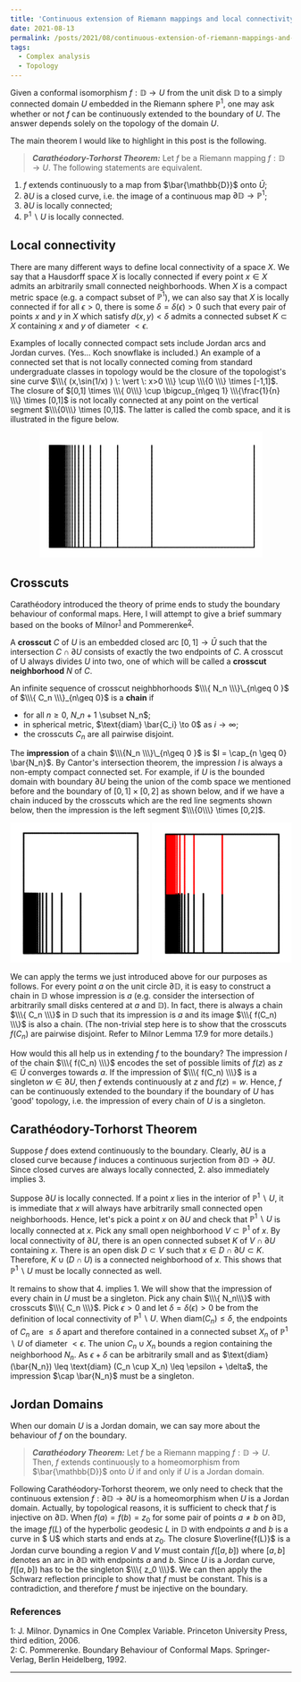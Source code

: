 ```yaml
---
title: 'Continuous extension of Riemann mappings and local connectivity'
date: 2021-08-13
permalink: /posts/2021/08/continuous-extension-of-riemann-mappings-and-local-connectivity/
tags:
  - Complex analysis
  - Topology
---
```


Given a conformal isomorphism $f: \mathbb{D} \to U$ from the unit disk $\mathbb{D}$ to a simply connected domain $U$ embedded in the Riemann sphere $\mathbb{P}^1$, one may ask whether or not $f$ can be continuously extended to the boundary of $U$. The answer depends solely on the topology of the domain $U$.

The main theorem I would like to highlight in this post is the following.

> **_Carathéodory-Torhorst Theorem:_** Let $f$ be a Riemann mapping $f: \mathbb{D} \to U$. The following statements are equivalent.
1. $f$ extends continuously to a map from $\bar{\mathbb{D}}$ onto $\bar{U}$;
2. $\partial U$ is a closed curve, i.e. the image of a continuous map $\partial \mathbb{D} \to \mathbb{P}^1$;
3. $\partial U$ is locally connected;
4. $\mathbb{P}^1\backslash U$ is locally connected.

## Local connectivity

There are many different ways to define local connectivity of a space $X$. We say that a Hausdorff space $X$ is locally connected if every point $x \in X$ admits an arbitrarily small connected neighborhoods. When $X$ is a compact metric space (e.g. a compact subset of $\mathbb{P}^1$), we can also say that $X$ is locally connected if for all $\epsilon >0$, there is some $\delta = \delta(\epsilon) >0$ such that every pair of points $x$ and $y$ in $X$ which satisfy $d(x,y) < \delta$ admits a connected subset $K \subset X$ containing $x$ and $y$ of diameter $< \epsilon$.

Examples of locally connected compact sets include Jordan arcs and Jordan curves. (Yes... Koch snowflake is included.) An example of a connected set that is not locally connected coming from standard undergraduate classes in topology would be the closure of the topologist's sine curve $\\\{ (x,\sin(1/x) ) \: \vert \: x>0 \\\} \cup \\\{0 \\\} \times [-1,1]$. The closure of $[0,1] \times \\\{ 0\\\} \cup \bigcup_{n\geq 1} \\\{\frac{1}{n} \\\} \times [0,1]$ is not locally connected at any point on the vertical segment $\\\{0\\\} \times [0,1]$. The latter is called the comb space, and it is illustrated in the figure below.

<p align="center">
  <img src="/images/comb.png" width="400"/>
</p>

## Crosscuts

Carathéodory introduced the theory of prime ends to study the boundary behaviour of conformal maps. Here, I will attempt to give a brief summary based on the books of Milnor<sup>[1](#fn1)</sup> and Pommerenke<sup>[2](#fn2)</sup>.

A **crosscut** $C$ of $U$ is an embedded closed arc $[0,1] \to \bar{U}$ such that the intersection $C \cap \partial U$ consists of exactly the two endpoints of $C$. A crosscut of U always divides $U$ into two, one of which will be called a **crosscut neighborhood** $N$ of $C$.

An infinite sequence of crosscut neighbhorhoods $\\\{ N_n \\\}\_{n\geq 0 }$ of $\\\{ C_n \\\}_{n\geq 0}$ is a **chain** if
* for all $n\geq 0$, $N\_{n+1}$ \subset N_n$;
* in spherical metric, $\text{diam} \bar{C_i} \to 0$ as $i\to \infty$;
* the crosscuts $C_n$ are all pairwise disjoint.

The **impression** of a chain $\\\{N_n \\\}\_{n\geq 0 }$ is $I = \cap_{n \geq 0} \bar{N_n}$. By Cantor's intersection theorem, the impression $I$ is always a non-empty compact connected set. For example, if $U$ is the bounded domain with boundary $\partial U$ being the union of the comb space we mentioned before and the boundary of $[0,1] \times [0,2]$ as shown below, and if we have a chain induced by the crosscuts which are the red line segments shown below, then the impression is the left segment $\\\{0\\\} \times [0,2]$.

<p align="center">
  <img src="/images/combdomain.png" width="250" height="250" /> <img src="/images/crosscuts.png" width="250" height="250" />
</p>

We can apply the terms we just introduced above for our purposes as follows. For every point $a$ on the unit circle $\partial \mathbb{D}$, it is easy to construct a chain in $\mathbb{D}$ whose impression is $a$ (e.g. consider the intersection of arbitrarily small disks centered at $a$ and $\mathbb{D}$). In fact, there is always a chain $\\\{ C_n \\\}$ in $\mathbb{D}$ such that its impression is $a$ and its image $\\\{ f(C_n) \\\}$ is also a chain. (The non-trivial step here is to show that the crosscuts $f(C_n)$ are pairwise disjoint. Refer to Milnor Lemma 17.9 for more details.)

How would this all help us in extending $f$ to the boundary? The impression $I$ of the chain $\\\{ f(C_n) \\\}$ encodes the set of possible limits of $f(z)$ as $z \in \bar{U}$ converges towards $a$. If the impression of $\\\{ f(C_n) \\\}$ is a singleton $w \in \partial U$, then $f$ extends continuously at $z$ and $f(z)=w$. Hence, $f$ can be continuously extended to the boundary if the boundary of $U$ has 'good' topology, i.e. the impression of every chain of $U$ is a singleton.

## Carathéodory-Torhorst Theorem

Suppose $f$ does extend continuously to the boundary. Clearly, $\partial U$ is a closed curve because $f$ induces a continuous surjection from $\partial \mathbb{D} \to \partial U$. Since closed curves are always locally connected, 2. also immediately implies 3.

Suppose $\partial U$ is locally connected. If a point $x$ lies in the interior of $\mathbb{P}^1 \backslash U$, it is immediate that $x$ will always have arbitrarily small connected open neighborhoods. Hence, let's pick a point $x$ on $\partial U$ and check that $\mathbb{P}^1 \backslash U$ is locally connected at $x$. Pick any small open neighborhood $V \subset \mathbb{P}^1$ of $x$. By local connectivity of $\partial U$, there is an open connected subset $K$ of $V \cap \partial U$ containing $x$. There is an open disk $D \subset V$ such that $x \in D \cap \partial U \subset K$. Therefore, $K \cup (D \cap U)$ is a connected neighborhood of $x$. This shows that $\mathbb{P}^1 \backslash U$
must be locally connected as well.

It remains to show that 4. implies 1. We will show that the impression of every chain in $U$ must be a singleton. Pick any chain $\\\{ N_n\\\}$ with crosscuts $\\\{ C_n \\\}$. Pick $\epsilon >0$ and let $\delta = \delta(\epsilon) >0$ be from the definition of local connectivity of $\mathbb{P}^1 \backslash U$. When $\text{diam} (C_n) \leq \delta$, the endpoints of $C_n$ are $\leq \delta$ apart and therefore contained in a connected subset $X_n$ of $\mathbb{P}^1 \backslash U$ of diameter $< \epsilon$. The union $C_n \cup X_n$ bounds a region containing the neighborhood $N_n$. As $\epsilon + \delta$ can be arbitrarily small and as $\text{diam} (\bar{N_n}) \leq \text{diam} (C_n \cup X_n) \leq \epsilon + \delta$, the impression $\cap \bar{N_n}$ must be a singleton.

## Jordan Domains

When our domain $U$ is a Jordan domain, we can say more about the behaviour of $f$ on the boundary.

> **_Carathéodory Theorem:_** Let $f$ be a Riemann mapping $f: \mathbb{D} \to U$. Then, $f$ extends continuously to a homeomorphism from $\bar{\mathbb{D}}$ onto $\bar{U}$ if and only if $U$ is a Jordan domain.

Following Carathéodory-Torhorst theorem, we only need to check that the continuous extension $f: \partial \mathbb{D} \to \partial U$ is a homeomorphism when $U$ is a Jordan domain. Actually, by topological reasons, it is sufficient to check that $f$ is injective on $\partial \mathbb{D}$. When $f(a)=f(b)=z_0$ for some pair of points $a \neq b$ on $\partial \mathbb{D}$, the image $f(L)$ of the hyperbolic geodesic $L$ in $\mathbb{D}$ with endpoints $a$ and $b$ is a curve in $ U$ which starts and ends at $z_0$. The closure $\overline{f(L)}$ is a Jordan curve bounding a region $V$ and $V$ must contain $f([a,b])$ where $[a,b]$ denotes an arc in $\partial \mathbb{D}$ with endpoints $a$ and $b$. Since $U$ is a Jordan curve, $f([a,b])$ has to be the singleton $\\\{ z_0 \\\}$. We can then apply the Schwarz reflection principle to show that $f$ must be constant. This is a contradiction, and therefore $f$ must be injective on the boundary.

### References
<a name="fn1">1</a>: J. Milnor. Dynamics in One Complex Variable. Princeton University Press, third edition, 2006.   
<a name="fn2">2</a>: C. Pommerenke. Boundary Behaviour of Conformal Maps. Springer-Verlag, Berlin Heidelberg, 1992.

------
